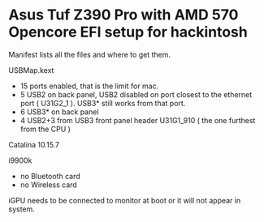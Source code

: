 Asus Tuf Z390 Pro with AMD 570 Opencore EFI setup for hackintosh
=============

 Manifest lists all the files and where to get them.

 USBMap.kext 
 - 15 ports enabled, that is the limit for mac.  
 - 5 USB2 on back panel, USB2 disabled on port closest to the ethernet port ( U31G2_1 ). USB3* still works from that port.
 - 6 USB3* on back panel
 - 4 USB2+3 from USB3 front panel header U31G1_910 ( the one furthest from the CPU )

 Catalina 10.15.7

 i9900k

 - no Bluetooth card
 - no Wireless card

 iGPU needs to be connected to monitor at boot or it will not appear in system.
